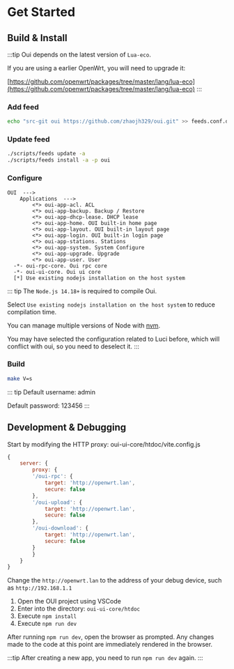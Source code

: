 # Get Started

## Build & Install

:::tip
Oui depends on the latest version of `Lua-eco`.

If you are using a earlier OpenWrt, you will need to upgrade it: 

[https://github.com/openwrt/packages/tree/master/lang/lua-eco](https://github.com/openwrt/packages/tree/master/lang/lua-eco)
:::

### Add feed

``` bash
echo "src-git oui https://github.com/zhaojh329/oui.git" >> feeds.conf.default
```

### Update feed

``` bash
./scripts/feeds update -a
./scripts/feeds install -a -p oui
```

### Configure

```
OUI  --->
    Applications  --->
        <*> oui-app-acl. ACL
        <*> oui-app-backup. Backup / Restore
        <*> oui-app-dhcp-lease. DHCP lease
        <*> oui-app-home. OUI built-in home page
        <*> oui-app-layout. OUI built-in layout page
        <*> oui-app-login. OUI built-in login page
        <*> oui-app-stations. Stations
        <*> oui-app-system. System Configure
        <*> oui-app-upgrade. Upgrade
        <*> oui-app-user. User
  -*- oui-rpc-core. Oui rpc core
  -*- oui-ui-core. Oui ui core
  [*] Use existing nodejs installation on the host system
```

::: tip
The `Node.js 14.18+` is required to compile Oui.

Select `Use existing nodejs installation on the host system` to reduce compilation time.

You can manage multiple versions of Node with [nvm](https://github.com/nvm-sh/nvm).

You may have selected the configuration related to Luci before, which will conflict with oui, so you need to deselect it.
:::

### Build

``` bash
make V=s
```

::: tip
Default username: admin

Default password: 123456
:::

## Development & Debugging

Start by modifying the HTTP proxy: oui-ui-core/htdoc/vite.config.js
```js
{
    server: {
        proxy: {
        '/oui-rpc': {
            target: 'http://openwrt.lan',
            secure: false
        },
        '/oui-upload': {
            target: 'http://openwrt.lan',
            secure: false
        },
        '/oui-download': {
            target: 'http://openwrt.lan',
            secure: false
        }
        }
    }
}
```
Change the `http://openwrt.lan` to the address of your debug device, such as `http://192.168.1.1`

1. Open the OUI project using VSCode
2. Enter into the directory: `oui-ui-core/htdoc`
3. Execute `npm install`
4. Execute `npm run dev`

After running `npm run dev`, open the browser as prompted. Any changes made to the code at this point are immediately rendered in the browser.

:::tip
After creating a new app, you need to run `npm run dev` again.
:::
